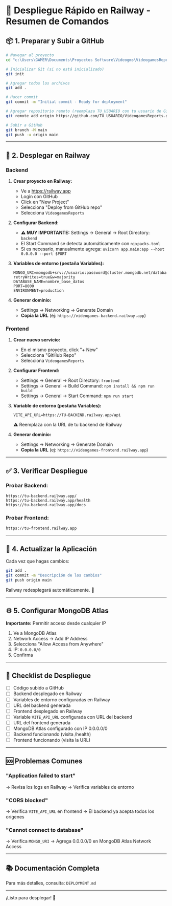 # 🚀 Despliegue Rápido en Railway - Resumen de Comandos

## 📦 1. Preparar y Subir a GitHub

```bash
# Navegar al proyecto
cd "c:\Users\GAMER\Documents\Proyectos Software\Videogms\VideogamesReports"

# Inicializar Git (si no está inicializado)
git init

# Agregar todos los archivos
git add .

# Hacer commit
git commit -m "Initial commit - Ready for deployment"

# Agregar repositorio remoto (reemplaza TU_USUARIO con tu usuario de GitHub)
git remote add origin https://github.com/TU_USUARIO/VideogamesReports.git

# Subir a GitHub
git branch -M main
git push -u origin main
```

---

## 🚂 2. Desplegar en Railway

### Backend

1. **Crear proyecto en Railway:**
   - Ve a https://railway.app
   - Login con GitHub
   - Click en "New Project"
   - Selecciona "Deploy from GitHub repo"
   - Selecciona `VideogamesReports`

2. **Configurar Backend:**
   - **⚠️ MUY IMPORTANTE:** Settings → General → Root Directory: `backend`
   - El Start Command se detecta automáticamente con `nixpacks.toml`
   - Si es necesario, manualmente agrega: `uvicorn app.main:app --host 0.0.0.0 --port $PORT`

3. **Variables de entorno (pestaña Variables):**
   ```
   MONGO_URI=mongodb+srv://usuario:password@cluster.mongodb.net/database?retryWrites=true&w=majority
   DATABASE_NAME=nombre_base_datos
   PORT=8000
   ENVIRONMENT=production
   ```

4. **Generar dominio:**
   - Settings → Networking → Generate Domain
   - **Copia la URL** (ej: `https://videogames-backend.railway.app`)

### Frontend

1. **Crear nuevo servicio:**
   - En el mismo proyecto, click "+ New"
   - Selecciona "GitHub Repo"
   - Selecciona `VideogamesReports`

2. **Configurar Frontend:**
   - Settings → General → Root Directory: `frontend`
   - Settings → General → Build Command: `npm install && npm run build`
   - Settings → General → Start Command: `npm run start`

3. **Variable de entorno (pestaña Variables):**
   ```
   VITE_API_URL=https://TU-BACKEND.railway.app/api
   ```
   ⚠️ Reemplaza con la URL de tu backend de Railway

4. **Generar dominio:**
   - Settings → Networking → Generate Domain
   - **Copia la URL** (ej: `https://videogames-frontend.railway.app`)

---

## ✅ 3. Verificar Despliegue

### Probar Backend:
```
https://tu-backend.railway.app/
https://tu-backend.railway.app/health
https://tu-backend.railway.app/docs
```

### Probar Frontend:
```
https://tu-frontend.railway.app
```

---

## 🔄 4. Actualizar la Aplicación

Cada vez que hagas cambios:

```bash
git add .
git commit -m "Descripción de los cambios"
git push origin main
```

Railway redesplegará automáticamente. 🎉

---

## ⚙️ 5. Configurar MongoDB Atlas

**Importante:** Permitir acceso desde cualquier IP

1. Ve a MongoDB Atlas
2. Network Access → Add IP Address
3. Selecciona "Allow Access from Anywhere"
4. IP: `0.0.0.0/0`
5. Confirma

---

## 📝 Checklist de Despliegue

- [ ] Código subido a GitHub
- [ ] Backend desplegado en Railway
- [ ] Variables de entorno configuradas en Railway
- [ ] URL del backend generada
- [ ] Frontend desplegado en Railway
- [ ] Variable `VITE_API_URL` configurada con URL del backend
- [ ] URL del frontend generada
- [ ] MongoDB Atlas configurado con IP 0.0.0.0/0
- [ ] Backend funcionando (visita /health)
- [ ] Frontend funcionando (visita la URL)

---

## 🆘 Problemas Comunes

### "Application failed to start"
→ Revisa los logs en Railway
→ Verifica variables de entorno

### "CORS blocked"
→ Verifica `VITE_API_URL` en frontend
→ El backend ya acepta todos los orígenes

### "Cannot connect to database"
→ Verifica `MONGO_URI`
→ Agrega 0.0.0.0/0 en MongoDB Atlas Network Access

---

## 📚 Documentación Completa

Para más detalles, consulta: `DEPLOYMENT.md`

---

¡Listo para desplegar! 🚀
